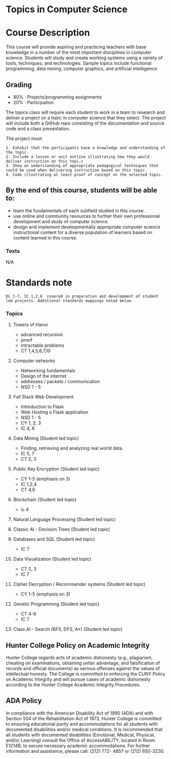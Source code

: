 # Topics in Computer Science

# Course Description

This course will provide aspiring and practicing teachers with base
knowledge in a number of the most important disciplines in computer
science. Students will study and create working systems using a
variety of tools, techniques, and technologies.  Sample topics include
functional programming, data mining, computer graphics, and artificial
intelligence.

## Grading

 - 80% : Projects/programming assignments
 - 20% : Participation

The topics class will require each student to work in a team to
research and deliver a project on a topic in computer science that
they select. The project will include both a GitHub repo consisting of
the documentation and source code and a class presentation.
	
The project must:

	1. Exhibit that the participants have a knowledge and understanding of the topic. 
	2. Include a lesson or unit outline illustrating how they would deliver instruction on this topi.c
	3. Show an understanding of appropriate pedagogical techniques that could be used when delivering instruction based on this topic.
	4. Code illustrating at least proof of concept on the selected topic.


## By the end of this course, students will be able to:
  - learn the fundamentals of each subfield studied in this course.
  - use online and community resources to further their own professional development and study of computer science.
  - design and implement developmentally appropriate computer science instructional content for a diverse population of learners based on content learned in this course.

### Texts

N/A


# Standards note
	DL 1-7, IC 1,2,6  covered in preparation and development of student led projects. Additional standards mappings noted below 
	
### Topics

 1. Towers of Hanoi 
	- advanced recursion
	- proof
	- intractable problems
	- CT 1,4,5,6,7,10
 1. Computer networks
	- Networking fundamentals
	- Design of the internet
	- addresses / packets / communication
	- NSD 1 - 5
	
 1. Full Stack Web Development
	- Introduction to Flask 
	- Web Hosting a Flask application
	- NSD 1 - 5 
	- CY 1, 2, 3
	- IC 4, 6
 1. Data Mining (Student led topic)
	- Finding, retrieving and analyzing real world data.
	- IC 5, 7
	- CT 2, 3

 1. Public Key Encryption (Student led topic)
	- CY 1-5 (emphasis on 3)
	- IC 1,2,4
	- CT 4,6
 1. Blockchain (Student led topic)
    - ic 4
 1. Natural Language Processing (Student led topic)
 1. Classic AI - Decision Trees (Student led topic)
 1. Databases and SQL (Student led topic)
   	- IC 7

 1. Data Visualization (Student led topic)
	- CT 2, 3
	- IC 7 

1. Cipher Decryption / Recommender systems (Student led topic)
	- CY 1-5 (emphasis on 3)
 1. Genetic Programming (Student led topic)
	- CT 4-9
	- IC 7
 1. Class AI - Search (BFS, DFS, A*) (Student led topic)
  


## Hunter College Policy on Academic Integrity

Hunter College regards acts of academic dishonesty (e.g., plagiarism, cheating on examinations,
obtaining unfair advantage, and falsification of records and official documents) as serious offenses
against the values of intellectual honesty. The College is committed to enforcing the CUNY Policy
on Academic Integrity and will pursue cases of academic dishonesty according to the Hunter College
Academic Integrity Procedures.

## ADA Policy

In compliance with the American Disability Act of 1990 (ADA) and with Section 504 of the
Rehabilitation Act of 1973, Hunter College is committed to ensuring educational parity and
accommodations for all students with documented disabilities and/or medical conditions. It is
recommended that all students with documented disabilities (Emotional, Medical, Physical, and/or
Learning) consult the Office of AccessABILITY, located in Room E1214B, to secure necessary
academic accommodations. For further information and assistance, please call: (212) 772- 4857 or
(212) 650-3230.
